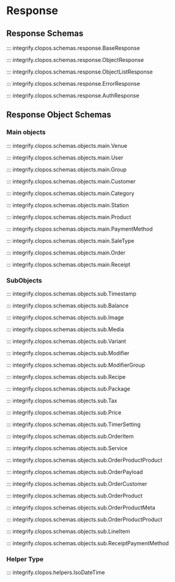# Response

## Response Schemas

::: integrify.clopos.schemas.response.BaseResponse

::: integrify.clopos.schemas.response.ObjectResponse

::: integrify.clopos.schemas.response.ObjectListResponse

::: integrify.clopos.schemas.response.ErrorResponse

::: integrify.clopos.schemas.response.AuthResponse

## Response Object Schemas

### Main objects

::: integrify.clopos.schemas.objects.main.Venue

::: integrify.clopos.schemas.objects.main.User

::: integrify.clopos.schemas.objects.main.Group

::: integrify.clopos.schemas.objects.main.Customer

::: integrify.clopos.schemas.objects.main.Category

::: integrify.clopos.schemas.objects.main.Station

::: integrify.clopos.schemas.objects.main.Product

::: integrify.clopos.schemas.objects.main.PaymentMethod

::: integrify.clopos.schemas.objects.main.SaleType

::: integrify.clopos.schemas.objects.main.Order

::: integrify.clopos.schemas.objects.main.Receipt

### SubObjects

::: integrify.clopos.schemas.objects.sub.Timestamp

::: integrify.clopos.schemas.objects.sub.Balance

::: integrify.clopos.schemas.objects.sub.Image

::: integrify.clopos.schemas.objects.sub.Media

::: integrify.clopos.schemas.objects.sub.Variant

::: integrify.clopos.schemas.objects.sub.Modifier

::: integrify.clopos.schemas.objects.sub.ModifierGroup

::: integrify.clopos.schemas.objects.sub.Recipe

::: integrify.clopos.schemas.objects.sub.Package

::: integrify.clopos.schemas.objects.sub.Tax

::: integrify.clopos.schemas.objects.sub.Price

::: integrify.clopos.schemas.objects.sub.TimerSetting

::: integrify.clopos.schemas.objects.sub.OrderItem

::: integrify.clopos.schemas.objects.sub.Service

::: integrify.clopos.schemas.objects.sub.OrderProductProduct

::: integrify.clopos.schemas.objects.sub.OrderPayload

::: integrify.clopos.schemas.objects.sub.OrderCustomer

::: integrify.clopos.schemas.objects.sub.OrderProduct

::: integrify.clopos.schemas.objects.sub.OrderProductMeta

::: integrify.clopos.schemas.objects.sub.OrderProductProduct

::: integrify.clopos.schemas.objects.sub.LineItem

::: integrify.clopos.schemas.objects.sub.ReceiptPaymentMethod

### Helper Type

::: integrify.clopos.helpers.IsoDateTime
